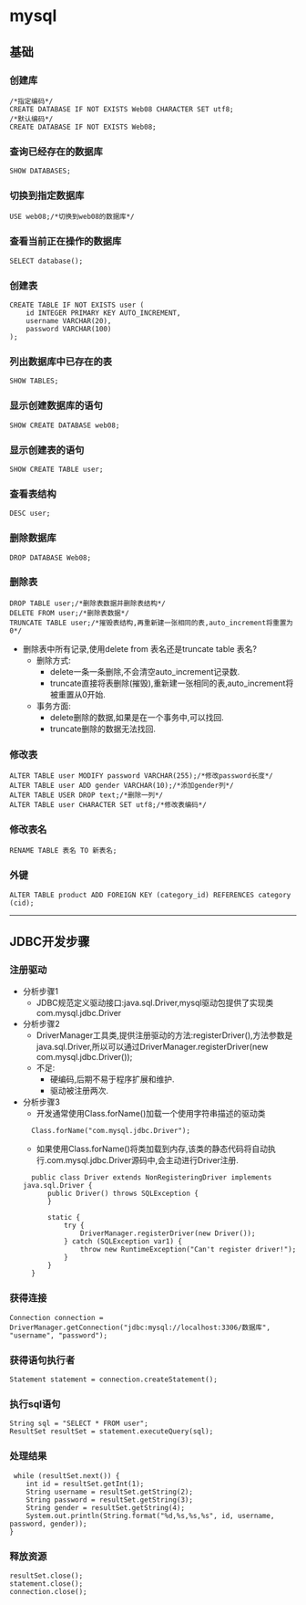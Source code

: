# mysql
## 基础
### 创建库
>
    /*指定编码*/
    CREATE DATABASE IF NOT EXISTS Web08 CHARACTER SET utf8;
    /*默认编码*/
    CREATE DATABASE IF NOT EXISTS Web08;
### 查询已经存在的数据库
>
    SHOW DATABASES;
### 切换到指定数据库
>
    USE web08;/*切换到web08的数据库*/
### 查看当前正在操作的数据库
>
    SELECT database();
### 创建表
>
    CREATE TABLE IF NOT EXISTS user (
        id INTEGER PRIMARY KEY AUTO_INCREMENT,
        username VARCHAR(20),
        password VARCHAR(100)
    );
### 列出数据库中已存在的表
>
    SHOW TABLES;
### 显示创建数据库的语句
>
    SHOW CREATE DATABASE web08;
### 显示创建表的语句
>
    SHOW CREATE TABLE user;
### 查看表结构
>
    DESC user;
### 删除数据库
>
    DROP DATABASE Web08;
### 删除表
>
    DROP TABLE user;/*删除表数据并删除表结构*/
    DELETE FROM user;/*删除表数据*/
    TRUNCATE TABLE user;/*摧毁表结构,再重新建一张相同的表,auto_increment将重置为0*/
- 删除表中所有记录,使用delete from 表名还是truncate table 表名?
    - 删除方式:
        - delete一条一条删除,不会清空auto_increment记录数.
        - truncate直接将表删除(摧毁),重新建一张相同的表,auto_increment将被重置从0开始.
    - 事务方面:
        - delete删除的数据,如果是在一个事务中,可以找回.
        - truncate删除的数据无法找回.
### 修改表
>
    ALTER TABLE user MODIFY password VARCHAR(255);/*修改password长度*/
    ALTER TABLE user ADD gender VARCHAR(10);/*添加gender列*/
    ALTER TABLE USER DROP text;/*删除一列*/
    ALTER TABLE user CHARACTER SET utf8;/*修改表编码*/
### 修改表名
>
    RENAME TABLE 表名 TO 新表名;
### 外键
>
    ALTER TABLE product ADD FOREIGN KEY (category_id) REFERENCES category (cid);
---
## JDBC开发步骤
### 注册驱动
- 分析步骤1
    - JDBC规范定义驱动接口:java.sql.Driver,mysql驱动包提供了实现类com.mysql.jdbc.Driver
- 分析步骤2
    - DriverManager工具类,提供注册驱动的方法:registerDriver(),方法参数是java.sql.Driver,所以可以通过DriverManager.registerDriver(new com.mysql.jdbc.Driver());
    - 不足:
        - 硬编码,后期不易于程序扩展和维护.
        - 驱动被注册两次.
- 分析步骤3
    - 开发通常使用Class.forName()加载一个使用字符串描述的驱动类
    >
        Class.forName("com.mysql.jdbc.Driver");
    - 如果使用Class.forName()将类加载到内存,该类的静态代码将自动执行.com.mysql.jdbc.Driver源码中,会主动进行Driver注册.
    >
        public class Driver extends NonRegisteringDriver implements java.sql.Driver {
            public Driver() throws SQLException {
            }

            static {
                try {
                    DriverManager.registerDriver(new Driver());
                } catch (SQLException var1) {
                    throw new RuntimeException("Can't register driver!");
                }
            }
        }
### 获得连接
>
    Connection connection = DriverManager.getConnection("jdbc:mysql://localhost:3306/数据库", "username", "password");
### 获得语句执行者
>
    Statement statement = connection.createStatement();
### 执行sql语句
>
    String sql = "SELECT * FROM user";
    ResultSet resultSet = statement.executeQuery(sql);
### 处理结果
>
     while (resultSet.next()) {
        int id = resultSet.getInt(1);
        String username = resultSet.getString(2);
        String password = resultSet.getString(3);
        String gender = resultSet.getString(4);
        System.out.println(String.format("%d,%s,%s,%s", id, username, password, gender));
    }    
### 释放资源
>
    resultSet.close();
    statement.close();
    connection.close();